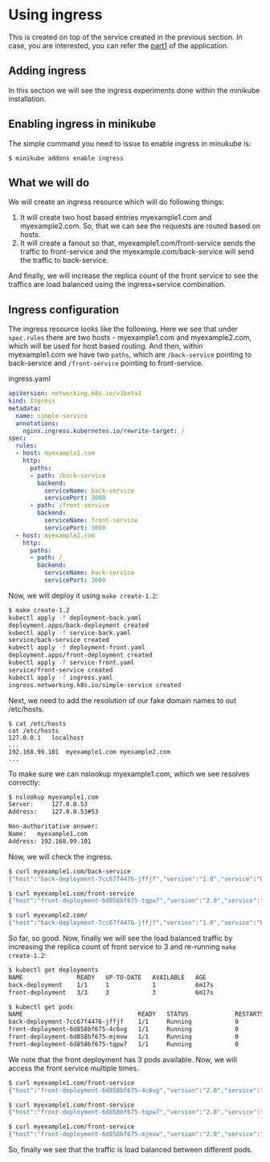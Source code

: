 # Using ingress

This is created on top of the service created in the previous section. In case, you are interested, you can refer the [part1](README-part1.md) of the application.

## Adding ingress

In this section we will see the ingress experiments done within the minikube installation. 

## Enabling ingress in minikube

The simple command you need to issue to enable ingress in minukube is:

```
$ minikube addons enable ingress
```

## What we will do

We will create an ingress resource which will do following things: 

1. It will create two host based entries myexample1.com and myexample2.com. So, that we can see the requests are routed based on hosts.
2. It will create a fanout so that, myexample1.com/front-service sends the traffic to front-service and the myexample.com/back-service will send the traffic to back-service.

And finally, we will increase the replica count of the front service to see the traffics are load balanced using the ingress+service combination.

## Ingress configuration

The ingress resource looks like the following. Here we see that under `spec.rules` there are two hosts - myexample1.com and myexample2.com, which will be used for host based routing. And then, within myexample1.com we have two `paths`, which are `/back-service` pointing to back-service and `/front-service` pointing to front-service.

ingress.yaml
```yaml
apiVersion: networking.k8s.io/v1beta1
kind: Ingress
metadata:
  name: simple-service
  annotations:
    nginx.ingress.kubernetes.io/rewrite-target: /
spec:
  rules:
  - host: myexample1.com
    http:
      paths:
      - path: /back-service
        backend:
          serviceName: back-service
          servicePort: 3000
      - path: /front-service
        backend:
          serviceName: front-service
          servicePort: 3000
  - host: myexample2.com
    http:
      paths:
      - path: /
        backend:
          serviceName: back-service
          servicePort: 3000

```

Now, we will deploy it using `make create-1.2`:

```bash
$ make create-1.2
kubectl apply -f deployment-back.yaml
deployment.apps/back-deployment created
kubectl apply -f service-back.yaml
service/back-service created
kubectl apply -f deployment-front.yaml
deployment.apps/front-deployment created
kubectl apply -f service-front.yaml
service/front-service created
kubectl apply -f ingress.yaml
ingress.networking.k8s.io/simple-service created
```

Next, we need to add the resolution of our fake domain names to out /etc/hosts.

```
$ cat /etc/hosts
cat /etc/hosts
127.0.0.1	localhost
...
192.168.99.101	myexample1.com myexample2.com
...
```

To make sure we can nslookup myexample1.com, which we see resolves correctly:

```bash
$ nslookup myexample1.com
Server:		127.0.0.53
Address:	127.0.0.53#53

Non-authoritative answer:
Name:	myexample1.com
Address: 192.168.99.101
```

Now, we will check the ingress.

```bash
$ curl myexample1.com/back-service
{"host":"back-deployment-7cc67f4476-jffjf","version":"1.0","service":"backend","port":3000,"remotePort":80}

$ curl myexample1.com/front-service
{"host":"front-deployment-6d858bf675-tqpw7","version":"2.0","service":"frontend","port":3000,"remoteServiceName":"back-service","remotePort":"3000"}

$ curl myexample2.com/
{"host":"back-deployment-7cc67f4476-jffjf","version":"1.0","service":"backend","port":3000,"remotePort":80}
```

So far, so good. Now, finally we will see the load balanced traffic by increasing the replica count of front service to 3 and re-running `make create-1.2`:

```bash
$ kubectl get deployments
NAME               READY   UP-TO-DATE   AVAILABLE   AGE
back-deployment    1/1     1            1           6m17s
front-deployment   3/3     3            3           6m17s

$ kubectl get pods
NAME                                READY   STATUS             RESTARTS   AGE
back-deployment-7cc67f4476-jffjf    1/1     Running            0          9m15s
front-deployment-6d858bf675-4c6vg   1/1     Running            0          3m27s
front-deployment-6d858bf675-mjmvw   1/1     Running            0          3m27s
front-deployment-6d858bf675-tqpw7   1/1     Running            0          9m15s
```

We note that the front deployment has 3 pods available. Now, we will access the front service multiple times.

```bash
$ curl myexample1.com/front-service
{"host":"front-deployment-6d858bf675-4c6vg","version":"2.0","service":"frontend","port":3000,"remoteServiceName":"back-service","remotePort":"3000"}

$ curl myexample1.com/front-service
{"host":"front-deployment-6d858bf675-tqpw7","version":"2.0","service":"frontend","port":3000,"remoteServiceName":"back-service","remotePort":"3000"}

$ curl myexample1.com/front-service
{"host":"front-deployment-6d858bf675-mjmvw","version":"2.0","service":"frontend","port":3000,"remoteServiceName":"back-service","remotePort":"3000"}%
```

So, finally we see that the traffic is load balanced between different pods.